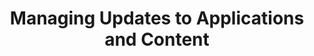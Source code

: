 ---
title: "Managing Updates to Applications and Content"
linkTitle: "Updates"
weight: 17
description: >
  Guides for managing updates to CHT applications, their content, and data
---